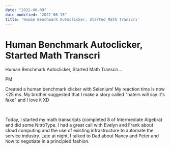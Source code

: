 ```yaml
---
date: "2022-06-09"
date modified: "2022-06-15"
title: 'Human Benchmark Autoclicker, Started Math Transcri'
---
```


# Human Benchmark Autoclicker, Started Math Transcri
Human Benchmark Autoclicker, Started Math Transcri…

PM

Created a human benchmark clicker with Selenium! My reaction time is now &lt;25 ms. My brother suggested that I make a story called "haters will say it's fake" and I love it XD

 

Today, I started my math transcripts (completed 8 of Intermediate Algebra) and did some NitroType. I had a great call with Evelyn and Frank about cloud computing and the use of existing infrastructure to automate the service industry. Late at night, I talked to Dad about Nancy and Peter and how to negotiate in a principled fashion.
